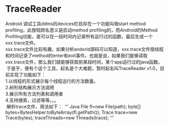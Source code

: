 # TraceReader
 Android 调试工具ddms的devices栏目存在一个功能叫做start method profiling，此按钮顾名思义是启动method profiling的，而Android的Method Profiling功能，是可以在一段时间内记录所有运行过的函数，最后生成一个xxx.trace文件。<br>
 xxx.trace文件比较有趣，如果分析andorid源码可以知道，xxx.trace文件按线程和时间记录了method的enter和exit事件。也就是说，如果我们能够读取xxx.trace文件，那么我们就能够获取到某段时间，某个app运行过的java函数。<br>
  于是乎，便有个这个工具，起名是个大难题，暂时起名叫TraceReader v1.0，目前实现了功能如下：<br>
  1.以线程的形式展示每个线程运行的方法数量。<br>
  2.树形结构展示方法调用<br>
  3.展示所有方法列表和调用者<br>
  4.支持搜索，过滤等等。。。<br>
  解析trace文件，用法如下：
  ‘’‘ Java
  File fl=new File(path);
  byte[] bytes=BytesHelper.toByteArray(fl.getPath());
  Trace trace=new Trace(bytes);
  traceThreads=new Threads(trace);
  ’‘’
  
